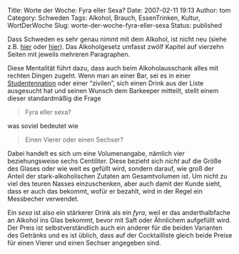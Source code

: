 Title: Worte der Woche: Fyra eller Sexa?
Date: 2007-02-11 19:13
Author: tom
Category: Schweden
Tags: Alkohol, Brauch, EssenTrinken, Kultur, WortDerWoche
Slug: worte-der-woche-fyra-eller-sexa
Status: published

Dass Schweden es sehr genau nimmt mit dem Alkohol, ist nicht neu (siehe
z.B. [hier](http://www.fiket.de/2006/06/18/wort-der-woche-folkoel/) oder
[hier](http://www.fiket.de/2006/11/27/schweden-europa-und-der-alkohol/)).
Das Alkoholgesetz umfasst zwölf Kapitel auf vierzehn Seiten mit jeweils
mehreren Paragraphen.

Diese Mentalität führt dazu, dass auch beim Alkoholausschank alles mit
rechten Dingen zugeht. Wenn man an einer Bar, sei es in einer
[Studentennation](http://www.fiket.de/2006/11/05/wort-der-woche-studentnation/)
oder einer “zivilen”, sich einen Drink aus der Liste ausgesucht hat und
seinen Wunsch dem Barkeeper mitteilt, stellt einem dieser standardmäßig
die Frage

> Fyra eller sexa?

was soviel bedeutet wie

> Einen Vierer oder einen Sechser?

Dabei handelt es sich um eine Volumenangabe, nämlich vier
beziehungsweise sechs Centiliter. Diese bezieht sich *nicht* auf die
Größe des Glases oder wie weit es gefüllt wird, sondern darauf, wie groß
der Anteil der stark-alkoholischen Zutaten am Gesamtvolumen ist. Um
nicht zu viel des teuren Nasses einzuschenken, aber auch damit der Kunde
sieht, dass er auch das bekommt, wofür er bezahlt, wird in der Regel ein
Messbecher verwendet.

Ein *sexa* ist also ein stärkerer Drink als ein *fyra*, weil er das
anderthalbfache an Alkohol ins Glas bekommt, bevor mit Saft oder
Ähnlichem aufgefüllt wird. Der Preis ist selbstverständlich auch ein
anderer für die beiden Varianten des Getränks und es ist üblich, dass
auf der Cocktailliste gleich beide Preise für einen Vierer und einen
Sechser angegeben sind.

